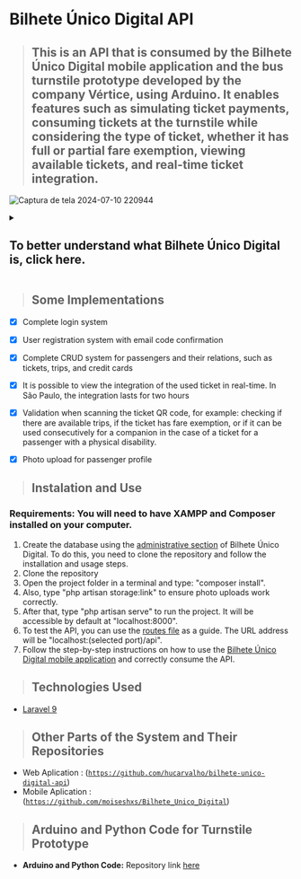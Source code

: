 <h1>Bilhete Único Digital API</h1>

> ## This is an API that is consumed by the Bilhete Único Digital mobile application and the bus turnstile prototype developed by the company Vértice, using Arduino. It enables features such as simulating ticket payments, consuming tickets at the turnstile while considering the type of ticket, whether it has full or partial fare exemption, viewing available tickets, and real-time ticket integration.

![Captura de tela 2024-07-10 220944](https://github.com/hucarvalho/bilhete-unico-digital-api/assets/142733241/a5d45c78-fcea-4bc4-9a74-5790aa7e1932)


<details>
  <summary><h2>To better understand what Bilhete Único Digital is, click here.</h2></summary>
  
  ## Abstract

  > The "Digital Single Ticket" project proposes the implementation of an innovative application to replace the conventional single ticket system used in the city of São Paulo. Coupled with the application, a prototype of a low-cost electronic turnstile using Arduino has been developed, which will be capable of reading the QR code generated by the application, potentially replacing the conventional turnstiles used on buses in the city of São Paulo. This application aims to enhance the experience of public transportation users by offering a digitized and integrated solution for payment and access to transportation services. The Digital Single Ticket offers a mobile platform that allows users to conveniently load credits through secure online transactions, eliminating the dependence on physical recharge points. Additionally, the application provides an intuitive interface for credit management, trip history inquiries, and real-time notifications about available balance. Noteworthy is the integration of the Digital Single Ticket with various modes of transportation, including buses, subways, trains, and ride-hailing services, promoting a smoother and intermodal travel experience for users. In summary, the Digital Single Ticket represents an innovative and technologically advanced proposal to modernize the public transportation system in São Paulo, offering convenience, efficiency, and accessibility to users while driving the digitization and optimization of urban services offered by the city. 

Keywords: public transportation. Application. Arduino. single ticket. digitization.

  
</details>


> ## Some Implementations

- [X] Complete login system
- [X] User registration system with email code confirmation
- [X] Complete CRUD system for passengers and their relations, such as tickets, trips, and credit cards
- [X] It is possible to view the integration of the used ticket in real-time. In São Paulo, the integration lasts for two hours
- [X] Validation when scanning the ticket QR code, for example: checking if there are available trips, if the ticket has fare exemption, or if it can be used consecutively for a companion in the case of a ticket for a passenger with a physical disability.
- [X] Photo upload for passenger profile
      

> ## Instalation and Use
 ### Requirements: You will need to have XAMPP and Composer installed on your computer.
1. Create the database using the [administrative section](https://github.com/hucarvalho/bilhete-unico-digital-adm) of Bilhete Único Digital. To do this, you need to clone the repository and follow the installation and usage steps.
2. Clone the repository
3. Open the project folder in a terminal and type: "composer install".
5. Also, type "php artisan storage:link" to ensure photo uploads work correctly.
6. After that, type "php artisan serve" to run the project. It will be accessible by default at "localhost:8000".
7. To test the API, you can use the [routes file](https://github.com/hucarvalho/bilhete-unico-digital-api/blob/main/routes/api.php) as a guide. The URL address will be "localhost:(selected port)/api".
8. Follow the step-by-step instructions on how to use the [Bilhete Único Digital mobile application](https://github.com/moiseshxs/Bilhete_Unico_Digital) and correctly consume the API.




> ## Technologies Used
+ [Laravel 9]("https://laravel.com/docs/9.x")

> ## Other Parts of the System and Their Repositories

+ Web Aplication : (<a href="https://github.com/hucarvalho/bilhete-unico-digital-adm">`https://github.com/hucarvalho/bilhete-unico-digital-api`</a>)
+ Mobile Aplication : (<a href="https://github.com/moiseshxs/Bilhete_Unico_Digital">`https://github.com/moiseshxs/Bilhete_Unico_Digital`</a>)

> ## Arduino and Python Code for Turnstile Prototype

- **Arduino and Python Code:** Repository link [here](https://github.com/hucarvalho/bilhete_unico_digital_catraca)



